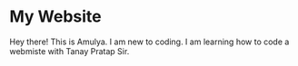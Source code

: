 # My Website

Hey there! This is Amulya. I am new to coding.
I am learning how to code a webmiste with Tanay Pratap Sir.
